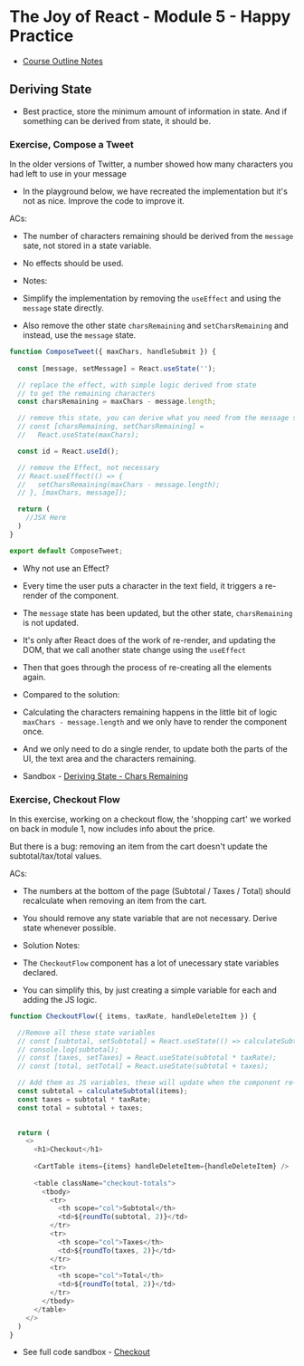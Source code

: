 # The Joy of React - Module 5 - Happy Practice

- [Course Outline Notes](../course-notes.md)

## Deriving State

- Best practice, store the minimum amount of information in state. And if something can be derived from state, it should be.

### Exercise, Compose a Tweet

In the older versions of Twitter, a number showed how many characters you had left to use in your message

- In the playground below, we have recreated the implementation but it's not as nice. Improve the code to improve it.

ACs:

- The number of characters remaining should be derived from the `message` sate, not stored in a state variable.
- No effects should be used.

- Notes:

- Simplify the implementation by removing the `useEffect` and using the `message` state directly.
- Also remove the other state `charsRemaining` and `setCharsRemaining` and instead, use the `message` state.

```JAVASCRIPT
function ComposeTweet({ maxChars, handleSubmit }) {
  
  const [message, setMessage] = React.useState('');

  // replace the effect, with simple logic derived from state
  // to get the remaining characters
  const charsRemaining = maxChars - message.length;

  // remove this state, you can derive what you need from the message state
  // const [charsRemaining, setCharsRemaining] =
  //   React.useState(maxChars);

  const id = React.useId();

  // remove the Effect, not necessary
  // React.useEffect(() => {
  //   setCharsRemaining(maxChars - message.length); 
  // }, [maxChars, message]);

  return (
    //JSX Here
  )
}

export default ComposeTweet;
```

- Why not use an Effect?

- Every time the user puts a character in the text field, it triggers a re-render of the component.
- The `message` state has been updated, but the other state, `charsRemaining` is not updated.
- It's only after React does of the work of re-render, and updating the DOM, that we call another state change using the `useEffect`
- Then that goes through the process of re-creating all the elements again.

- Compared to the solution:
- Calculating the characters remaining happens in the little bit of logic `maxChars - message.length` and we only have to render the component once.
- And we only need to do a single render, to update both the parts of the UI, the text area and the characters remaining.

- Sandbox - [Deriving State - Chars Remaining](https://codesandbox.io/p/sandbox/compassionate-hooks-flyg5y?layout=%257B%2522sidebarPanel%2522%253A%2522EXPLORER%2522%252C%2522rootPanelGroup%2522%253A%257B%2522direction%2522%253A%2522horizontal%2522%252C%2522contentType%2522%253A%2522UNKNOWN%2522%252C%2522type%2522%253A%2522PANEL_GROUP%2522%252C%2522id%2522%253A%2522ROOT_LAYOUT%2522%252C%2522panels%2522%253A%255B%257B%2522type%2522%253A%2522PANEL_GROUP%2522%252C%2522contentType%2522%253A%2522UNKNOWN%2522%252C%2522direction%2522%253A%2522vertical%2522%252C%2522id%2522%253A%2522clqayeere00063b5vxpzsxe0r%2522%252C%2522sizes%2522%253A%255B70%252C30%255D%252C%2522panels%2522%253A%255B%257B%2522type%2522%253A%2522PANEL_GROUP%2522%252C%2522contentType%2522%253A%2522EDITOR%2522%252C%2522direction%2522%253A%2522horizontal%2522%252C%2522id%2522%253A%2522EDITOR%2522%252C%2522panels%2522%253A%255B%257B%2522type%2522%253A%2522PANEL%2522%252C%2522contentType%2522%253A%2522EDITOR%2522%252C%2522id%2522%253A%2522clqayeere00023b5vfm35ida2%2522%257D%255D%257D%252C%257B%2522type%2522%253A%2522PANEL_GROUP%2522%252C%2522contentType%2522%253A%2522SHELLS%2522%252C%2522direction%2522%253A%2522horizontal%2522%252C%2522id%2522%253A%2522SHELLS%2522%252C%2522panels%2522%253A%255B%257B%2522type%2522%253A%2522PANEL%2522%252C%2522contentType%2522%253A%2522SHELLS%2522%252C%2522id%2522%253A%2522clqayeere00033b5v356blija%2522%257D%255D%252C%2522sizes%2522%253A%255B100%255D%257D%255D%257D%252C%257B%2522type%2522%253A%2522PANEL_GROUP%2522%252C%2522contentType%2522%253A%2522DEVTOOLS%2522%252C%2522direction%2522%253A%2522vertical%2522%252C%2522id%2522%253A%2522DEVTOOLS%2522%252C%2522panels%2522%253A%255B%257B%2522type%2522%253A%2522PANEL%2522%252C%2522contentType%2522%253A%2522DEVTOOLS%2522%252C%2522id%2522%253A%2522clqayeere00053b5v576khxg5%2522%257D%255D%252C%2522sizes%2522%253A%255B100%255D%257D%255D%252C%2522sizes%2522%253A%255B50%252C50%255D%257D%252C%2522tabbedPanels%2522%253A%257B%2522clqayeere00023b5vfm35ida2%2522%253A%257B%2522id%2522%253A%2522clqayeere00023b5vfm35ida2%2522%252C%2522tabs%2522%253A%255B%255D%257D%252C%2522clqayeere00053b5v576khxg5%2522%253A%257B%2522tabs%2522%253A%255B%257B%2522id%2522%253A%2522clqayeere00043b5vp1imzrp5%2522%252C%2522mode%2522%253A%2522permanent%2522%252C%2522type%2522%253A%2522UNASSIGNED_PORT%2522%252C%2522port%2522%253A0%252C%2522path%2522%253A%2522%252F%2522%257D%255D%252C%2522id%2522%253A%2522clqayeere00053b5v576khxg5%2522%252C%2522activeTabId%2522%253A%2522clqayeere00043b5vp1imzrp5%2522%257D%252C%2522clqayeere00033b5v356blija%2522%253A%257B%2522tabs%2522%253A%255B%255D%252C%2522id%2522%253A%2522clqayeere00033b5v356blija%2522%257D%257D%252C%2522showDevtools%2522%253Atrue%252C%2522showShells%2522%253Atrue%252C%2522showSidebar%2522%253Atrue%252C%2522sidebarPanelSize%2522%253A15%257D)

### Exercise, Checkout Flow

In this exercise, working on a checkout flow, the 'shopping cart' we worked on back in module 1, now includes info about the price.

But there is a bug: removing an item from the cart doesn't update the subtotal/tax/total values.

ACs:

- The numbers at the bottom of the page (Subtotal / Taxes / Total) should recalculate when removing an item from the cart.
- You should remove any state variable that are not necessary. Derive state whenever possible.

- Solution Notes:
- The `CheckoutFlow` component has a lot of unecessary state variables declared.
- You can simplify this, by just creating a simple variable for each and adding the JS logic.

```JAVASCRIPT
function CheckoutFlow({ items, taxRate, handleDeleteItem }) {

  //Remove all these state variables
  // const [subtotal, setSubtotal] = React.useState(() => calculateSubtotal(items));
  // console.log(subtotal);
  // const [taxes, setTaxes] = React.useState(subtotal * taxRate);
  // const [total, setTotal] = React.useState(subtotal + taxes);

  // Add them as JS variables, these will update when the component re-renders.
  const subtotal = calculateSubtotal(items);
  const taxes = subtotal * taxRate;
  const total = subtotal + taxes;

  
  return (
    <>
      <h1>Checkout</h1>
      
      <CartTable items={items} handleDeleteItem={handleDeleteItem} />
      
      <table className="checkout-totals">
        <tbody>
          <tr>
            <th scope="col">Subtotal</th>
            <td>${roundTo(subtotal, 2)}</td>
          </tr>
          <tr>
            <th scope="col">Taxes</th>
            <td>${roundTo(taxes, 2)}</td>
          </tr>
          <tr>
            <th scope="col">Total</th>
            <td>${roundTo(total, 2)}</td>
          </tr>
        </tbody>
      </table>
    </>
  )
}
```

- See full code sandbox - [Checkout](https://codesandbox.io/p/sandbox/checkout-derive-state-njhwjy?file=%2FCheckoutFlow.js%3A16%2C34&layout=%257B%2522sidebarPanel%2522%253A%2522EXPLORER%2522%252C%2522rootPanelGroup%2522%253A%257B%2522direction%2522%253A%2522horizontal%2522%252C%2522contentType%2522%253A%2522UNKNOWN%2522%252C%2522type%2522%253A%2522PANEL_GROUP%2522%252C%2522id%2522%253A%2522ROOT_LAYOUT%2522%252C%2522panels%2522%253A%255B%257B%2522type%2522%253A%2522PANEL_GROUP%2522%252C%2522contentType%2522%253A%2522UNKNOWN%2522%252C%2522direction%2522%253A%2522vertical%2522%252C%2522id%2522%253A%2522clqcd4aok00063b5wntxnx4qj%2522%252C%2522sizes%2522%253A%255B100%252C0%255D%252C%2522panels%2522%253A%255B%257B%2522type%2522%253A%2522PANEL_GROUP%2522%252C%2522contentType%2522%253A%2522EDITOR%2522%252C%2522direction%2522%253A%2522horizontal%2522%252C%2522id%2522%253A%2522EDITOR%2522%252C%2522panels%2522%253A%255B%257B%2522type%2522%253A%2522PANEL%2522%252C%2522contentType%2522%253A%2522EDITOR%2522%252C%2522id%2522%253A%2522clqcd4aok00023b5w4ecknt2h%2522%257D%255D%257D%252C%257B%2522type%2522%253A%2522PANEL_GROUP%2522%252C%2522contentType%2522%253A%2522SHELLS%2522%252C%2522direction%2522%253A%2522horizontal%2522%252C%2522id%2522%253A%2522SHELLS%2522%252C%2522panels%2522%253A%255B%257B%2522type%2522%253A%2522PANEL%2522%252C%2522contentType%2522%253A%2522SHELLS%2522%252C%2522id%2522%253A%2522clqcd4aok00033b5ws2bmdp62%2522%257D%255D%252C%2522sizes%2522%253A%255B100%255D%257D%255D%257D%252C%257B%2522type%2522%253A%2522PANEL_GROUP%2522%252C%2522contentType%2522%253A%2522DEVTOOLS%2522%252C%2522direction%2522%253A%2522vertical%2522%252C%2522id%2522%253A%2522DEVTOOLS%2522%252C%2522panels%2522%253A%255B%257B%2522type%2522%253A%2522PANEL%2522%252C%2522contentType%2522%253A%2522DEVTOOLS%2522%252C%2522id%2522%253A%2522clqcd4aok00053b5wctfivecs%2522%257D%255D%252C%2522sizes%2522%253A%255B100%255D%257D%255D%252C%2522sizes%2522%253A%255B58.10352222111929%252C41.89647777888071%255D%257D%252C%2522tabbedPanels%2522%253A%257B%2522clqcd4aok00023b5w4ecknt2h%2522%253A%257B%2522id%2522%253A%2522clqcd4aok00023b5w4ecknt2h%2522%252C%2522tabs%2522%253A%255B%257B%2522id%2522%253A%2522clqcdpc9700023b5whfb6wovn%2522%252C%2522mode%2522%253A%2522permanent%2522%252C%2522type%2522%253A%2522FILE%2522%252C%2522initialSelections%2522%253A%255B%257B%2522startLineNumber%2522%253A16%252C%2522startColumn%2522%253A34%252C%2522endLineNumber%2522%253A16%252C%2522endColumn%2522%253A34%257D%255D%252C%2522filepath%2522%253A%2522%252FCheckoutFlow.js%2522%252C%2522state%2522%253A%2522IDLE%2522%257D%255D%252C%2522activeTabId%2522%253A%2522clqcdpc9700023b5whfb6wovn%2522%257D%252C%2522clqcd4aok00053b5wctfivecs%2522%253A%257B%2522tabs%2522%253A%255B%257B%2522id%2522%253A%2522clqcd4aok00043b5wzk9o4k5r%2522%252C%2522mode%2522%253A%2522permanent%2522%252C%2522type%2522%253A%2522UNASSIGNED_PORT%2522%252C%2522port%2522%253A0%252C%2522path%2522%253A%2522%252F%2522%257D%255D%252C%2522id%2522%253A%2522clqcd4aok00053b5wctfivecs%2522%252C%2522activeTabId%2522%253A%2522clqcd4aok00043b5wzk9o4k5r%2522%257D%252C%2522clqcd4aok00033b5ws2bmdp62%2522%253A%257B%2522tabs%2522%253A%255B%255D%252C%2522id%2522%253A%2522clqcd4aok00033b5ws2bmdp62%2522%257D%257D%252C%2522showDevtools%2522%253Atrue%252C%2522showShells%2522%253Afalse%252C%2522showSidebar%2522%253Atrue%252C%2522sidebarPanelSize%2522%253A15%257D)

